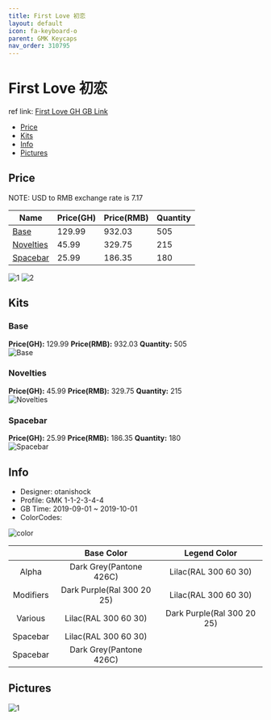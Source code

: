 ```yaml
---
title: First Love 初恋
layout: default
icon: fa-keyboard-o
parent: GMK Keycaps
nav_order: 310795
---
```


# First Love 初恋

ref link: [First Love GH GB Link]()

* [Price](#price)
* [Kits](#kits)
* [Info](#info)
* [Pictures](#pictures)


## Price  
NOTE: USD to RMB exchange rate is 7.17

| Name          | Price(GH)    |  Price(RMB) | Quantity |
| ------------- | ------------ |  ---------- | -------- |
|[Base](#base)|129.99|932.03|505|
|[Novelties](#novelties)|45.99|329.75|215|
|[Spacebar](#spacebar)|25.99|186.35|180|

<img src="{{ 'assets/images/gmk-keycaps/firstlove/progress1.png' | relative_url }}" alt="1" class="image featured">
<img src="{{ 'assets/images/gmk-keycaps/firstlove/progress2.png' | relative_url }}" alt="2" class="image featured">

## Kits
### Base
**Price(GH):** 129.99    **Price(RMB):** 932.03    **Quantity:** 505  
<img src="{{ 'assets/images/gmk-keycaps/firstlove/kits_pics/base.png' | relative_url }}" alt="Base" class="image featured">

### Novelties
**Price(GH):** 45.99    **Price(RMB):** 329.75    **Quantity:** 215  
<img src="{{ 'assets/images/gmk-keycaps/firstlove/kits_pics/novelties.png' | relative_url }}" alt="Novelties" class="image featured">

### Spacebar
**Price(GH):** 25.99    **Price(RMB):** 186.35    **Quantity:** 180  
<img src="{{ 'assets/images/gmk-keycaps/firstlove/kits_pics/spacebars.png' | relative_url }}" alt="Spacebar" class="image featured">


## Info
* Designer: otanishock
* Profile: GMK 1-1-2-3-4-4
* GB Time: 2019-09-01 ~ 2019-10-01
* ColorCodes:  

<img src="{{ 'assets/images/gmk-keycaps/firstlove/color.png' | relative_url }}" alt="color" class="image featured">

| |Base Color     | Legend Color
| :-------------: | :-------------: | :------------:
|Alpha|Dark Grey(Pantone 426C)|Lilac(RAL 300 60 30)
|Modifiers|Dark Purple(Ral 300 20 25)|Lilac(RAL 300 60 30)
|Various|Lilac(RAL 300 60 30)|Dark Purple(Ral 300 20 25)
|Spacebar|Lilac(RAL 300 60 30)|
|Spacebar|Dark Grey(Pantone 426C)|


## Pictures
<img src="{{ 'assets/images/gmk-keycaps/firstlove/rendering_pics/1.jpg' | relative_url }}" alt="1" class="image featured">
